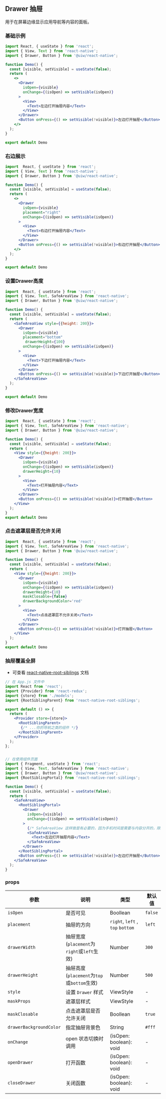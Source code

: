 Drawer 抽屉
---



用于在屏幕边缘显示应用导航等内容的面板。

### 基础示例

```jsx mdx:preview
import React, { useState } from 'react';
import { View, Text } from 'react-native';
import { Drawer, Button } from '@uiw/react-native';

function Demo() {
  const [visible, setVisible] = useState(false);
  return (
    <>
      <Drawer
        isOpen={visible}
        onChange={(isOpen) => setVisible(isOpen)}
      >
        <View>
          <Text>左边打开抽屉内容</Text>
        </View>
      </Drawer>
      <Button onPress={() => setVisible(!visible)}>左边打开抽屉</Button>
    </>
  );
}

export default Demo

```

### 右边展示

```jsx mdx:preview
import  React, { useState } from 'react';
import { View, Text } from 'react-native';
import { Drawer, Button } from '@uiw/react-native';

function Demo() {
  const [visible, setVisible] = useState(false);
  return (
    <>
      <Drawer
        isOpen={visible}
        placement="right"
        onChange={(isOpen) => setVisible(isOpen)}
      >
        <View>
          <Text>右边打开抽屉内容</Text>
        </View>
      </Drawer>
      <Button onPress={() => setVisible(!visible)}>右边打开抽屉</Button>
    </>
  );
}

export default Demo
```
### 设置Drawer高度

```jsx mdx:preview
import  React, { useState } from 'react';
import { View, Text, SafeAreaView } from 'react-native';
import { Drawer, Button } from '@uiw/react-native';

function Demo() {
  const [visible, setVisible] = useState(false);
  return (
    <SafeAreaView style={{height: 200}}>
      <Drawer
        isOpen={visible}
        placement="bottom"
         drawerHeight={100}
        onChange={(isOpen) => setVisible(isOpen)}
      >
        <View>
          <Text>下边打开抽屉内容</Text>
        </View>
      </Drawer>
      <Button onPress={() => setVisible(!visible)}>下边打开抽屉</Button>
    </SafeAreaView>
  );
}

export default Demo
```

### 修改Drawer宽度

```jsx mdx:preview
import  React, { useState } from 'react';
import { View, Text, SafeAreaView } from 'react-native';
import { Drawer, Button } from '@uiw/react-native';

function Demo() {
  const [visible, setVisible] = useState(false);
  return (
    <View style={{height: 200}}>
      <Drawer
        isOpen={visible}
        onChange={(isOpen) => setVisible(isOpen)}
        drawerHeight={10}
      >
        <View>
          <Text>打开抽屉内容</Text>
        </View>
      </Drawer>
      <Button onPress={() => setVisible(!visible)}>打开抽屉</Button>
    </View>
  );
}
export default Demo

```   
### 点击遮罩层是否允许关闭

```jsx mdx:preview
import  React, { useState } from 'react';
import { View, Text, SafeAreaView } from 'react-native';
import { Drawer, Button } from '@uiw/react-native';

function Demo() {
  const [visible, setVisible] = useState(false);
  return (
    <View style={{height: 200}}>
      <Drawer
        isOpen={visible}
        onChange={(isOpen) => setVisible(isOpen)}
        drawerHeight={10}
        maskClosable={false}
        drawerBackgroundColor='red'
      >
        <View>
          <Text>点击遮罩层不允许关闭</Text>
        </View>
      </Drawer>
      <Button onPress={() => setVisible(!visible)}>打开抽屉</Button>
    </View>
  );
}
export default Demo

```  
### 抽屉覆盖全屏

- 可查看 [react-native-root-siblings](https://www.npmjs.com/package/react-native-root-siblings) 文档
  
```jsx
// 在 App.js 文件中 
import React from 'react';
import {Provider} from 'react-redux';
import {store} from './models';
import {RootSiblingParent} from 'react-native-root-siblings';

export default () => {
  return (
    <Provider store={store}>
      <RootSiblingParent> 
       {/* ...你的导航之类的组件 */}
      </RootSiblingParent>
    </Provider>
  );
};


// 在使用组件页面
import { Fragment, useState } from 'react';
import { View, Text, SafeAreaView } from 'react-native';
import { Drawer, Button } from '@uiw/react-native';
import {RootSiblingPortal} from 'react-native-root-siblings';

function Demo() {
  const [visible, setVisible] = useState(false);
  return (
    <SafeAreaView>
      <RootSiblingPortal>
        <Drawer
          isOpen={visible}
          onChange={(isOpen) => setVisible(isOpen)}
        >
          {/* SafeAreaView 这样做是有必要的，因为手机时间是需要与内容分开的，除非你并不需要 */}
          <SafeAreaView> 
            <Text>左边打开抽屉内容</Text>
          </SafeAreaView>
        </Drawer>
      </RootSiblingPortal>
      <Button onPress={() => setVisible(!visible)}>左边打开抽屉</Button>
    </SafeAreaView>
  );
}
``` 

### props

| 参数 | 说明 | 类型 | 默认值 |
|------|------|-----|------|
| `isOpen` | 是否可见 | Boollean | `false` |
| `placement` | 抽屉的方向 | `right`, `left` , `top` `bottom`| `left` |
| `drawerWidth` | 抽屉宽度(`placement`为`right`或`left`生效)  | Number | `300` |
| `drawerHeight` | 抽屉高度(`placement`为`top`或`bottom`生效) | Number | `500` |
| `style` | 设置 `Drawer` 样式 | ViewStyle | - |
| `maskProps` | 遮罩层样式 | ViewStyle | - |
| `maskClosable` | 点击遮罩层是否允许关闭 | Boollean | `true` |
| `drawerBackgroundColor` | 指定抽屉背景色 | String | `#fff` |
| `onChange` | open 状态切换时调用 | (isOpen: boolean): void | - |
| `openDrawer` | 打开函数 | (isOpen: boolean): void | - |
| `closeDrawer` | 关闭函数 | (isOpen: boolean): void | - |